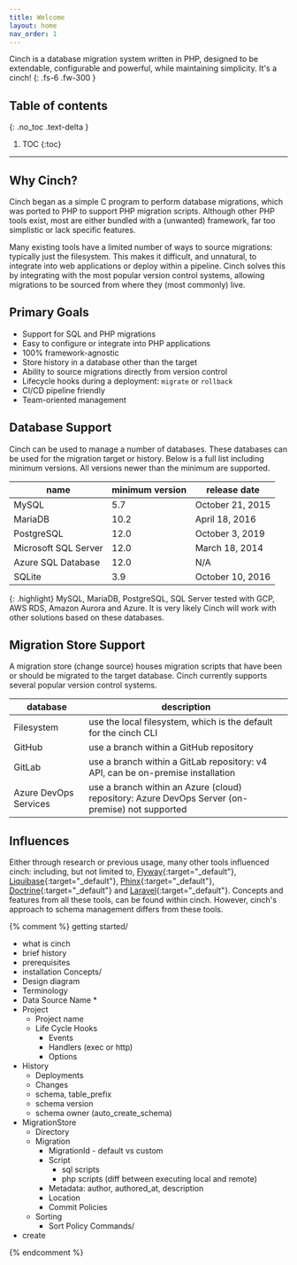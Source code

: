 ```yaml
---
title: Welcome
layout: home
nav_order: 1
---
```

Cinch is a database migration system written in PHP, designed to be extendable, configurable and
powerful, while maintaining simplicity. It's a cinch!
{: .fs-6 .fw-300 }

## Table of contents
{: .no_toc .text-delta }

1. TOC
{:toc}
----

## Why Cinch?
Cinch began as a simple C program to perform database migrations, which was ported to PHP to support 
PHP migration scripts. Although other PHP tools exist, most are either bundled with a (unwanted) framework, 
far too simplistic or lack specific features.

Many existing tools have a limited number of ways to source migrations: typically just the filesystem.
This makes it difficult, and unnatural, to integrate into web applications or deploy within a pipeline.
Cinch solves this by integrating with the most popular version control systems, allowing migrations to be sourced
from where they (most commonly) live.

## Primary Goals

* Support for SQL and PHP migrations
* Easy to configure or integrate into PHP applications
* 100% framework-agnostic
* Store history in a database other than the target
* Ability to source migrations directly from version control
* Lifecycle hooks during a deployment: `migrate` or `rollback`
* CI/CD pipeline friendly
* Team-oriented management

## Database Support
Cinch can be used to manage a number of databases. These databases can be used for the migration target or history.
Below is a full list including minimum versions. All versions newer than the minimum are supported.

| name                 | minimum version | release date     |
|----------------------|-----------------|------------------|
| MySQL                | 5.7             | October 21, 2015 |
| MariaDB              | 10.2            | April 18, 2016   |
| PostgreSQL           | 12.0            | October 3, 2019  |
| Microsoft SQL Server | 12.0            | March 18, 2014   |
| Azure SQL Database   | 12.0            | N/A              |
| SQLite               | 3.9             | October 10, 2016 |

{: .highlight}
MySQL, MariaDB, PostgreSQL, SQL Server tested with GCP, AWS RDS, Amazon Aurora and Azure. It is very likely Cinch will
work with other solutions based on these databases.

## Migration Store Support
A migration store (change source) houses migration scripts that have been or should be migrated to the target database. 
Cinch currently supports several popular version control systems.

| database              | description                                                                                     |
|-----------------------|-------------------------------------------------------------------------------------------------|
| Filesystem            | use the local filesystem, which is the default for the cinch CLI                                |
| GitHub                | use a branch within a GitHub repository                                                         |
| GitLab                | use a branch within a GitLab repository: v4 API, can be on-premise installation                 |
| Azure DevOps Services | use a branch within an Azure (cloud) repository: Azure DevOps Server (on-premise) not supported |

## Influences
Either through research or previous usage, many other tools influenced cinch: including, but not limited to, 
[Flyway](https://flywaydb.org/){:target="_default"}, 
[Liquibase](https://www.liquibase.org/){:target="_default"}, 
[Phinx](https://phinx.org/){:target="_default"}, 
[Doctrine](https://www.doctrine-project.org/projects/migrations.html){:target="_default"} and 
[Laravel](https://laravel.com/docs/9.x/migrations){:target="_default"}. 
Concepts and features from all these tools, can be found within cinch. However, cinch's approach to schema management 
differs from these tools.

{% comment %}
getting started/
* what is cinch
* brief history
* prerequisites
* installation
Concepts/
* Design diagram
* Terminology
* Data Source Name
  * 
* Project
  * Project name
  * Life Cycle Hooks 
    * Events
    * Handlers (exec or http)
    * Options
* History
  * Deployments
  * Changes
  * schema, table_prefix
  * schema version
  * schema owner (auto_create_schema)
* MigrationStore
  * Directory
  * Migration
    * MigrationId - default vs custom 
    * Script
      * sql scripts
      * php scripts (diff between executing local and remote)
    * Metadata: author, authored_at, description
    * Location
    * Commit Policies
  * Sorting
    * Sort Policy
Commands/
* create
  
{% endcomment %}
